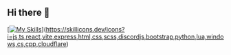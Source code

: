 ## Hi there 👋

[[![My Skills](https://skillicons.dev/icons?i=js,ts,react,vite,express,html,css,scss,discordjs,bootstrap,python,lua,windows,cs,cpp,cloudflare)](https://skillicons.dev)](https://skillicons.dev/icons?i=js,ts,react,vite,express,html,css,scss,discordjs,bootstrap,python,lua,windows,cs,cpp,cloudflare)

<!--
**robigame1977/robigame1977** is a ✨ _special_ ✨ repository because its `README.md` (this file) appears on your GitHub profile.

Here are some ideas to get you started:

- 🔭 I’m currently working on ...
- 🌱 I’m currently learning ...
- 👯 I’m looking to collaborate on ...
- 🤔 I’m looking for help with ...
- 💬 Ask me about ...
- 📫 How to reach me: ...
- 😄 Pronouns: ...
- ⚡ Fun fact: ...
-->
